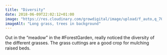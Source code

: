 ```yaml
---
title: "Diversity"
date: 2018-06-09T22:02:12+01:00
image: "https://res.cloudinary.com/growdigital/image/upload/f_auto,q_70,w_736/v1544219347/meadow-28824815048.jpg"
imageAlt: "Long grass, trees in background"
---
```


Out in the “meadow” in the #ForestGarden, really noticed the diversity of the different grasses. The grass cuttings are a good crop for mulching raised beds.
